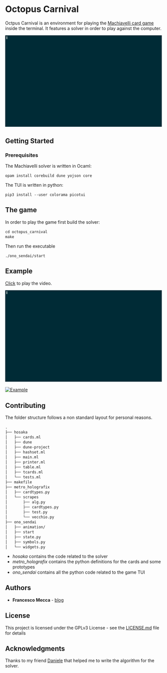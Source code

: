 
# Octopus Carnival

Octpus Carnival is an environment for playing the [Machiavelli card game](https://en.wikipedia.org/wiki/Machiavelli_(Italian_card_game)) inside the terminal.
It features a solver in order to play against the computer.

![](ono_sendai/animation/intro.gif)

## Getting Started

### Prerequisites

The Machiavelli solver is written in Ocaml:

```
opam install corebuild dune yojson core
```

The TUI is written in python:

```
pip3 install --user colorama picotui
```

## The game

In order to play the game first build the solver:

```
cd octopus_carnival
make
```

Then run the executable

```
./ono_sendai/start
```

## Example

[Click](https://raw.githubusercontent.com/FraMecca/Octopus_Carnival/master/ono_sendai/animation/rec.webm) to play the video.

![Example](ono_sendai/animation/intro.gif)

[![Example](ono_sendai/animation/shot.gif)](https://raw.githubusercontent.com/FraMecca/Octopus_Carnival/master/ono_sendai/animation/rec.webm)


## Contributing

The folder structure follows a non standard layout for personal reasons.

```
.
├── hosaka
│   ├── cards.ml
│   ├── dune
│   ├── dune-project
│   ├── hashset.ml
│   ├── main.ml
│   ├── printer.ml
│   ├── table.ml
│   ├── tcards.ml
│   └── tests.ml
├── makefile
├── metro_holografix
│   ├── cardtypes.py
│   └── scrapes
│       ├── alg.py
│       ├── cardtypes.py
│       ├── test.py
│       └── vecchio.py
├── ono_sendai
│   ├── animation/
│   ├── start
│   ├── state.py
│   ├── symbols.py
│   └── widgets.py
```

* *hosaka* contains the code related to the solver
* *metro_holografix* contains the python definitions for the cards and some prototypes
* *ono_sendai* contains all the python code related to the game TUI


## Authors

* **Francesco Mecca** - [blog](https://francescomecca.eu)

## License

This project is licensed under the GPLv3 License - see the [LICENSE.md](LICENSE.md) file for details

## Acknowledgments

Thanks to my friend [Daniele](https://github.com/danseraf) that helped me to write the algorithm for the solver. 
